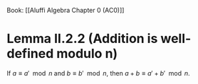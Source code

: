 Book: [[Aluffi Algebra Chapter 0 (AC0)]]
# Lemma II.2.2 (Addition is well-defined modulo n)
If $a\equiv a'\mod n$ and $b\equiv b'\mod n$, then $a+b\equiv a'+b'\mod n$.